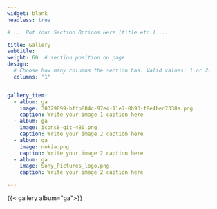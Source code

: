 ```yaml
---
widget: blank
headless: true

# ... Put Your Section Options Here (title etc.) ...

title: Gallery
subtitle:
weight: 60  # section position on page
design:
  # Choose how many columns the section has. Valid values: 1 or 2.
  columns: '1'


gallery_item: 
  - album: ga
    image: 30329899-bffb884c-97e4-11e7-8b93-f8e4bed7338a.png
    caption: Write your image 1 caption here
  - album: ga
    image: icons8-git-480.png
    caption: Write your image 2 caption here
  - album: ga
    image: nokia.png
    caption: Write your image 2 caption here
  - album: ga
    image: Sony_Pictures_logo.png
    caption: Write your image 2 caption here

---
```

{{< gallery album="ga">}}

